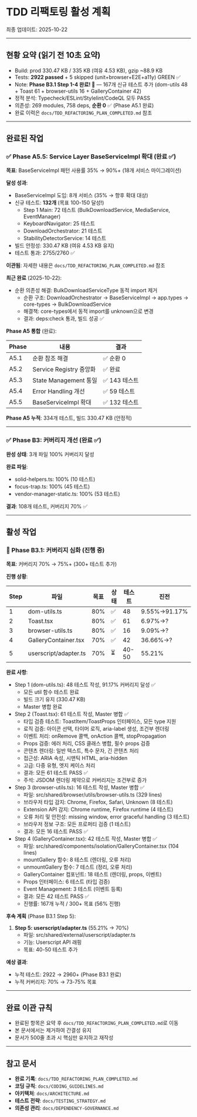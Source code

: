# TDD 리팩토링 활성 계획

최종 업데이트: 2025-10-22

---

## 현황 요약 (읽기 전 10초 요약)

- Build: prod 330.47 KB / 335 KB (여유 4.53 KB), gzip ~88.9 KB
- Tests: **2922 passed** + 5 skipped (unit+browser+E2E+a11y) GREEN ✅
- Note: **Phase B3.1 Step 1-4 완료! 🎉** — 167개 신규 테스트 추가 (dom-utils
  48 + Toast 61 + browser-utils 16 + GalleryContainer 42)
- 정적 분석: Typecheck/ESLint/Stylelint/CodeQL 모두 PASS
- 의존성: 269 modules, 758 deps, **순환 0** ✅ (Phase A5.1 완료)
- 완료 이력은 `docs/TDD_REFACTORING_PLAN_COMPLETED.md` 참조

---

## 완료된 작업

### ✅ Phase A5.5: Service Layer BaseServiceImpl 확대 (완료 ✅)

**목표**: BaseServiceImpl 패턴 사용률 35% → 90%+ (18개 서비스 마이그레이션)

**달성 성과**:

- BaseServiceImpl 도입: 8개 서비스 (35% → 향후 확대 대상)
- 신규 테스트: **132개** (목표 100-150 달성!)
  - Step 1 Main: 72 테스트 (BulkDownloadService, MediaService, EventManager)
  - KeyboardNavigator: 25 테스트
  - DownloadOrchestrator: 21 테스트
  - StabilityDetectorService: 14 테스트
- 빌드 안정성: 330.47 KB (여유 4.53 KB 유지)
- 테스트 통과: 2755/2760 ✅

**이관됨**: 자세한 내용은 `docs/TDD_REFACTORING_PLAN_COMPLETED.md` 참조

**최근 완료** (2025-10-22):

- 순환 의존성 해결: BulkDownloadServiceType 동적 import 제거
  - 순환 구조: DownloadOrchestrator → BaseServiceImpl → app.types → core-types →
    BulkDownloadService
  - 해결책: core-types에서 동적 import를 unknown으로 변경
  - 결과: deps:check 통과, 빌드 성공 ✅

**Phase A5 통합** (완료):

| Phase | 내용                    | 결과          |
| ----- | ----------------------- | ------------- |
| A5.1  | 순환 참조 해결          | ✅ 순환 0     |
| A5.2  | Service Registry 중앙화 | ✅ 완료       |
| A5.3  | State Management 통일   | ✅ 143 테스트 |
| A5.4  | Error Handling 개선     | ✅ 59 테스트  |
| A5.5  | BaseServiceImpl 확대    | ✅ 132 테스트 |

**Phase A5 누적**: 334개 테스트, 빌드 330.47 KB (안정적)

---

### ✅ Phase B3: 커버리지 개선 (완료 ✅)

**완성 상태**: 3개 파일 100% 커버리지 달성

**완료 파일**:

- solid-helpers.ts: 100% (10 테스트)
- focus-trap.ts: 100% (45 테스트)
- vendor-manager-static.ts: 100% (53 테스트)

**결과**: 108개 테스트, 커버리지 70% ✅

---

## 활성 작업

### 🔄 Phase B3.1: 커버리지 심화 (진행 중)

**목표**: 커버리지 70% → 75%+ (300+ 테스트 추가)

**진행 상황**:

| Step | 파일                  | 목표 | 상태 | 테스트 | 진전         |
| ---- | --------------------- | ---- | ---- | ------ | ------------ |
| 1    | dom-utils.ts          | 80%  | ✅   | 48     | 9.55%→91.17% |
| 2    | Toast.tsx             | 80%  | ✅   | 61     | 6.97%→?      |
| 3    | browser-utils.ts      | 80%  | ✅   | 16     | 9.09%→?      |
| 4    | GalleryContainer.tsx  | 70%  | ✅   | 42     | 36.66%→?     |
| 5    | userscript/adapter.ts | 70%  | ⏳   | 40-50  | 55.21%       |

**완료 사항**:

- Step 1 (dom-utils.ts): 48 테스트 작성, 91.17% 커버리지 달성 ✅
  - 모든 util 함수 테스트 완료
  - 빌드 크기 유지 (330.47 KB)
  - Master 병합 완료
- Step 2 (Toast.tsx): 61 테스트 작성, Master 병합 ✅
  - 타입 검증 테스트: ToastItem/ToastProps 인터페이스, 모든 type 지원
  - 로직 검증: 아이콘 선택, 타이머 로직, aria-label 생성, 조건부 렌더링
  - 이벤트 처리: onRemove 콜백, onAction 콜백, stopPropagation
  - Props 검증: 에러 처리, CSS 클래스 병합, 필수 props 검증
  - 콘텐츠 렌더링: 일반 텍스트, 특수 문자, 긴 콘텐츠 처리
  - 접근성: ARIA 속성, 시맨틱 HTML, aria-hidden
  - 고급: 다중 유형, 엣지 케이스 처리
  - 결과: 모든 61 테스트 PASS ✅
  - 주석: JSDOM 렌더링 제약으로 커버리지는 조건부로 증가
- Step 3 (browser-utils.ts): 16 테스트 작성, Master 병합 ✅
  - 파일: src/shared/browser/utils/browser-utils.ts (329 lines)
  - 브라우저 타입 감지: Chrome, Firefox, Safari, Unknown (8 테스트)
  - Extension API 감지: Chrome runtime, Firefox runtime (4 테스트)
  - 오류 처리 및 안전성: missing window, error graceful handling (3 테스트)
  - 브라우저 정보 구조: 모든 프로퍼티 검증 (1 테스트)
  - 결과: 모든 16 테스트 PASS ✅
- Step 4 (GalleryContainer.tsx): 42 테스트 작성, Master 병합 ✅
  - 파일: src/shared/components/isolation/GalleryContainer.tsx (104 lines)
  - mountGallery 함수: 8 테스트 (렌더링, 오류 처리)
  - unmountGallery 함수: 7 테스트 (정리, 오류 처리)
  - GalleryContainer 컴포넌트: 18 테스트 (렌더링, props, 이벤트)
  - Props 인터페이스: 6 테스트 (타입 검증)
  - Event Management: 3 테스트 (이벤트 등록)
  - 결과: 모든 42 테스트 PASS ✅
  - 진행률: 167개 누적 / 300+ 목표 (56% 진행)

**후속 계획** (Phase B3.1 Step 5):

1. **Step 5: userscript/adapter.ts** (55.21% → 70%)
   - 파일: src/shared/external/userscript/adapter.ts
   - 기능: Userscript API 래핑
   - 목표: 40-50 테스트 추가

**예상 결과**:

- 누적 테스트: 2922 → 2960+ (Phase B3.1 완료)
- 누적 커버리지: 70% → 73-75% 목표

---

## 완료 이관 규칙

- 완료된 항목은 요약 후 `docs/TDD_REFACTORING_PLAN_COMPLETED.md`로 이동
- 본 문서에서는 제거하여 간결성 유지
- 문서가 500줄 초과 시 핵심만 유지하고 재작성

---

## 참고 문서

- **완료 기록**: `docs/TDD_REFACTORING_PLAN_COMPLETED.md`
- **코딩 규칙**: `docs/CODING_GUIDELINES.md`
- **아키텍처**: `docs/ARCHITECTURE.md`
- **테스트 전략**: `docs/TESTING_STRATEGY.md`
- **의존성 관리**: `docs/DEPENDENCY-GOVERNANCE.md`
